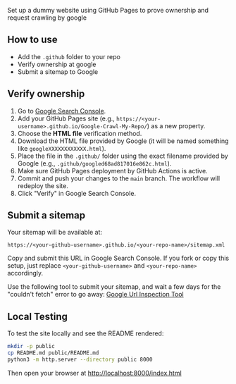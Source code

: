 

Set up a dummy website using GitHub Pages to prove ownership and request crawling by google

## How to use
* Add the `.github` folder to your repo
* Verify ownership at google
* Submit a sitemap to Google


## Verify ownership
1. Go to [Google Search Console](https://search.google.com/search-console/welcome).
2. Add your GitHub Pages site (e.g., `https://<your-username>.github.io/Google-Crawl-My-Repo/`) as a new property.
3. Choose the **HTML file** verification method.
4. Download the HTML file provided by Google (it will be named something like `googleXXXXXXXXXXXX.html`).
5. Place the file in the `.github/` folder using the exact filename provided by Google (e.g., `.github/googled68ad817016e862c.html`).
6. Make sure GitHub Pages deployment by GitHub Actions is active.
7. Commit and push your changes to the `main` branch. The workflow will redeploy the site.
8. Click "Verify" in Google Search Console.



## Submit a sitemap

Your sitemap will be available at:
```
https://<your-github-username>.github.io/<your-repo-name>/sitemap.xml
```
Copy and submit this URL in Google Search Console. If you fork or copy this setup, just replace `<your-github-username>` and `<your-repo-name>` accordingly.

Use the following tool to submit your sitemap, and wait a few days for the "couldn't fetch" error to go away:
[Google Url Inspection Tool](https://support.google.com/webmasters/answer/9012289?hl=en)

## Local Testing
To test the site locally and see the README rendered:

```bash
mkdir -p public
cp README.md public/README.md
python3 -m http.server --directory public 8000
```

Then open your browser at [http://localhost:8000/index.html](http://localhost:8000/index.html)
